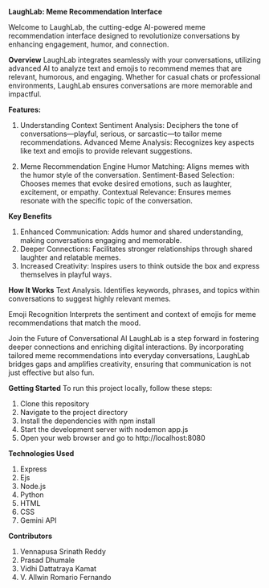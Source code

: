**LaughLab: Meme Recommendation Interface**

Welcome to LaughLab, the cutting-edge AI-powered meme recommendation interface designed to revolutionize conversations by enhancing engagement, humor, and connection.

**Overview**
LaughLab integrates seamlessly with your conversations, utilizing advanced AI to analyze text and emojis to recommend memes that are relevant, humorous, and engaging. Whether for casual chats or professional environments, LaughLab ensures conversations are more memorable and impactful.

**Features:**
1. Understanding Context
Sentiment Analysis: Deciphers the tone of conversations—playful, serious, or sarcastic—to tailor meme recommendations.
Advanced Meme Analysis: Recognizes key aspects like text and emojis to provide relevant suggestions.

2. Meme Recommendation Engine
Humor Matching: Aligns memes with the humor style of the conversation.
Sentiment-Based Selection: Chooses memes that evoke desired emotions, such as laughter, excitement, or empathy.
Contextual Relevance: Ensures memes resonate with the specific topic of the conversation.

**Key Benefits**
1. Enhanced Communication: Adds humor and shared understanding, making conversations engaging and memorable.
2. Deeper Connections: Facilitates stronger relationships through shared laughter and relatable memes.
3. Increased Creativity: Inspires users to think outside the box and express themselves in playful ways.
   
**How It Works**
Text Analysis.
Identifies keywords, phrases, and topics within conversations to suggest highly relevant memes.

Emoji Recognition
Interprets the sentiment and context of emojis for meme recommendations that match the mood.

Join the Future of Conversational AI
LaughLab is a step forward in fostering deeper connections and enriching digital interactions. 
By incorporating tailored meme recommendations into everyday conversations, LaughLab bridges gaps and amplifies creativity, ensuring that communication is not just effective but also fun.

**Getting Started**
To run this project locally, follow these steps:
1. Clone this repository
2. Navigate to the project directory
3. Install the dependencies with npm install
4. Start the development server with nodemon app.js
5. Open your web browser and go to http://localhost:8080
   
**Technologies Used**
1. Express
2. Ejs
3. Node.js
4. Python
5. HTML
6. CSS
7. Gemini API

**Contributors**
1. Vennapusa Srinath Reddy
2. Prasad Dhumale
3. Vidhi Dattatraya Kamat
4. V. Allwin Romario Fernando

